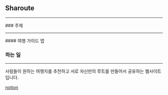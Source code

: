 ## Sharoute

<hr>
### 주제
<hr>
#### 여행 가이드 앱

### 하는 일

<hr>
사람들이 원하는 여행지를 추천하고 서로 자신만의 루트를 만들어서 공유하는 웹사이트입니다.

[notion](https://www.notion.so/digicon/s-f26c1066d45143b3ac9089489acaebba)
